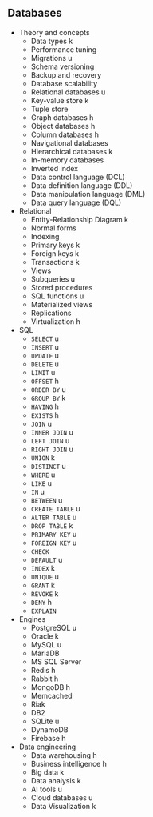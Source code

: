 ## Databases

- Theory and concepts
  - Data types k
  - Performance tuning
  - Migrations u
  - Schema versioning
  - Backup and recovery
  - Database scalability
  - Relational databases u
  - Key-value store k
  - Tuple store
  - Graph databases h
  - Object databases h
  - Column databases h
  - Navigational databases
  - Hierarchical databases k
  - In-memory databases
  - Inverted index
  - Data control language (DCL)
  - Data definition language (DDL)
  - Data manipulation language (DML)
  - Data query language (DQL)
- Relational
  - Entity-Relationship Diagram k
  - Normal forms
  - Indexing
  - Primary keys k
  - Foreign keys k
  - Transactions k
  - Views
  - Subqueries u
  - Stored procedures
  - SQL functions u
  - Materialized views
  - Replications
  - Virtualization h
- SQL
  - `SELECT` u
  - `INSERT` u
  - `UPDATE` u
  - `DELETE` u
  - `LIMIT` u
  - `OFFSET` h
  - `ORDER BY` u
  - `GROUP BY` k
  - `HAVING` h
  - `EXISTS` h
  - `JOIN` u
  - `INNER JOIN` u
  - `LEFT JOIN` u
  - `RIGHT JOIN` u
  - `UNION` k
  - `DISTINCT` u
  - `WHERE` u
  - `LIKE` u
  - `IN` u
  - `BETWEEN` u
  - `CREATE TABLE` u
  - `ALTER TABLE` u
  - `DROP TABLE` k
  - `PRIMARY KEY` u
  - `FOREIGN KEY` u
  - `CHECK`
  - `DEFAULT` u
  - `INDEX` k
  - `UNIQUE` u
  - `GRANT` k
  - `REVOKE` k
  - `DENY` h
  - `EXPLAIN`
- Engines
  - PostgreSQL u
  - Oracle k
  - MySQL u
  - MariaDB
  - MS SQL Server
  - Redis h
  - Rabbit h
  - MongoDB h
  - Memcached
  - Riak
  - DB2
  - SQLite u
  - DynamoDB
  - Firebase h
- Data engineering
  - Data warehousing h
  - Business intelligence h
  - Big data k
  - Data analysis k
  - AI tools u
  - Cloud databases u
  - Data Visualization k
